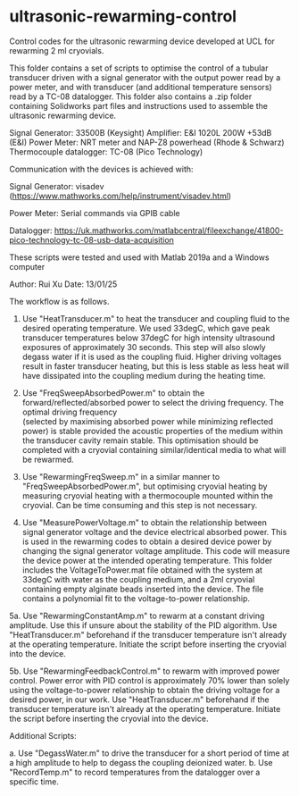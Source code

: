 # ultrasonic-rewarming-control
Control codes for the ultrasonic rewarming device developed at UCL for rewarming 2 ml cryovials.


This folder contains a set of scripts to optimise the control of a tubular 
transducer driven with a signal generator with the output power read by
a power meter, and with transducer (and additional temperature sensors) 
read by a TC-08 datalogger. This folder also contains a .zip folder 
containing Solidworks part files and instructions used to assemble the
ultrasonic rewarming device.

Signal Generator: 33500B (Keysight)
Amplifier: E&I 1020L 200W +53dB (E&I)
Power Meter: NRT meter and NAP-Z8 powerhead (Rhode & Schwarz)
Thermocouple datalogger: TC-08 (Pico Technology)

Communication with the devices is achieved with:

Signal Generator: 
visadev (https://www.mathworks.com/help/instrument/visadev.html)

Power Meter: 
Serial commands via GPIB cable

Datalogger: https://uk.mathworks.com/matlabcentral/fileexchange/41800-pico-technology-tc-08-usb-data-acquisition

These scripts were tested and used with Matlab 2019a and a Windows computer

Author: Rui Xu
Date: 13/01/25

The workflow is as follows.

1. Use "HeatTransducer.m" to heat the transducer and coupling fluid to the 
   desired operating temperature. We used 33degC, which gave peak transducer
   temperatures below 37degC for high intensity ultrasound exposures of 
   approximately 30 seconds. This step will also slowly degass water if it
   is used as the coupling fluid. Higher driving voltages result in faster
   transducer heating, but this is less stable as less heat will have
   dissipated into the coupling medium during the heating time. 

2. Use "FreqSweepAbsorbedPower.m" to obtain the forward/reflected/absorbed
   power to select the driving frequency. The optimal driving frequency    
   (selected by maximising absorbed power while minimizing reflected power)
   is stable provided the acoustic properties of the medium within the 
   transducer cavity remain stable. This optimisation should be completed
   with a cryovial containing similar/identical media to what will be 
   rewarmed. 

3. Use "RewarmingFreqSweep.m" in a similar manner to 
   "FreqSweepAbsorbedPower.m", but optimising cryovial heating by measuring 
   cryovial heating with a thermocouple mounted within the cryovial. Can be
   time consuming and this step is not necessary.

4. Use "MeasurePowerVoltage.m" to obtain the relationship between signal
   generator voltage and the device electrical absorbed power. This is used
   in the rewarming codes to obtain a desired device power by changing the
   signal generator voltage amplitude. This code will measure the device 
   power at the intended operating temperature. This folder includes the
   VoltageToPower.mat file obtained with the system at 33degC with water
   as the coupling medium, and a 2ml cryovial containing empty alginate 
   beads inserted into the device. The file contains a polynomial fit to 
   the voltage-to-power relationship.
   
5a. Use "RewarmingConstantAmp.m" to rewarm at a constant driving amplitude.
    Use this if unsure about the stability of the PID algorithm. Use 
    "HeatTransducer.m" beforehand if the transducer temperature isn't 
    already at the operating temperature. Initiate the script before 
    inserting the cryovial into the device.

5b. Use "RewarmingFeedbackControl.m" to rewarm with improved power control. 
    Power error with PID control is approximately 70% lower than
    solely using the voltage-to-power relationship to obtain the driving
    voltage for a desired power, in our work. Use "HeatTransducer.m" 
    beforehand if the transducer temperature isn't already at the operating
    temperature. Initiate the script before inserting the cryovial into the 
    device.

Additional Scripts:

a. Use "DegassWater.m" to drive the transducer for a short period of time 
   at a high amplitude to help to degass the coupling deionized water. 
b. Use "RecordTemp.m" to record temperatures from the datalogger over a 
   specific time. 
